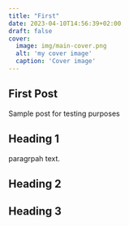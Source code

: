 ```yaml
---
title: "First"
date: 2023-04-10T14:56:39+02:00
draft: false
cover:
  image: img/main-cover.png
  alt: 'my cover image'
  caption: 'Cover image'
---
```


## First Post

Sample post for testing purposes

## Heading 1

paragrpah text.

## Heading 2

## Heading 3

